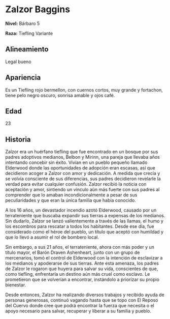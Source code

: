 # Zalzor Baggins

**Nivel:** Bárbaro 5

**Raza:** Tiefling Variante

## Alineamiento
Legal bueno

## Apariencia
Es un Tiefling rojo bermellon, con cuernos cortos, muy grande y fortachon, tiene pelo negro oscuro, sonrisa amable y ojos café.

## Edad
23

## Historia
Zalzor era un huérfano tiefling que fue encontrado en un bosque por sus padres adoptivos medianos, Belbon y Mirinn, una pareja que llevaba años intentando concebir sin éxito. Vivían en un pueblo pequeño llamado Elderwood donde las oportunidades de adopción eran escasas, así que decidieron acoger a Zalzor con amor y dedicación. A medida que crecía y se volvía consciente de sus diferencias, sus padres decidieron revelarle la verdad para evitar cualquier confusión. Zalzor recibió la noticia con aceptación y amor, sintiendo un vínculo aún más fuerte con sus padres al comprender que lo amaban incondicionalmente a pesar de sus peculiaridades y que eran la única familia que había conocido.

A los 16 años, un devastador incendio azotó Elderwood, causado por un terrateniente que buscaba expandir sus tierras a expensas de los medianos. Sin dudarlo, Zalzor se lanzó valientemente a través de las llamas, el humo y los escombros para rescatar a todos los habitantes. Desde ese día, fue considerado como el héroe del pueblo, un título que aceptó con humildad y que lo llevó a asumir el rol de bombero local.

Sin embargo, a sus 21 años, el terrateniente, ahora con más poder y un título mayor, el Barón Draven Ashenheart, junto con un grupo de mercenarios, tomó el control de Elderwood con la intención de esclavizar a los medianos y apoderarse de sus tierras. Ante esta amenaza, los padres de Zalzor le rogaron que huyera para salvar su vida, conscientes de que, como tiefling, enfrentaría un destino aún más cruel como esclavo. Le prometieron que se volverían a encontrar, instándolo a priorizar su propio bienestar.

Desde entonces, Zalzor ha realizando diversos trabajos y recibido ayuda de personas generosas, continuó vagando hasta que se topo con El Reposo del Cuervo donde cree que podrá encontrar la fuerza que necesita o el apoyo necesario para salvar, recuperar y liberar a su familia y pueblo.

